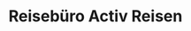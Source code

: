 ---
title: "Reisebüro Activ Reisen"
url: /heidenheim-an-der-brenz/reisebuero-activ-reisen-clichystrasse/
shop: Reisebüro
---